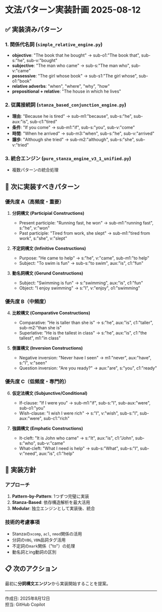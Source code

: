 # 文法パターン実装計画 2025-08-12

## ✅ **実装済みパターン**

### 1. 関係代名詞 (`simple_relative_engine.py`)
- **objective**: "The book that he bought" → sub-o1:"The book that", sub-s:"he", sub-v:"bought"
- **subjective**: "The man who came" → sub-s:"The man who", sub-v:"came"
- **possessive**: "The girl whose book" → sub-s1:"The girl whose", sub-o1:"book"
- **relative adverbs**: "when", "where", "why", "how"
- **prepositional + relative**: "The house in which he lives"

### 2. 従属接続詞 (`stanza_based_conjunction_engine.py`)
- **理由**: "Because he is tired" → sub-m1:"because", sub-s:"he", sub-aux:"is", sub-c1:"tired"
- **条件**: "If you come" → sub-m1:"if", sub-s:"you", sub-v:"come"
- **時間**: "When he arrived" → sub-m3:"when", sub-s:"he", sub-v:"arrived"
- **譲歩**: "Although she tried" → sub-m2:"although", sub-s:"she", sub-v:"tried"

### 3. 統合エンジン (`pure_stanza_engine_v3_1_unified.py`)
- 複数パターンの統合処理

## 🎯 **次に実装すべきパターン**

### 優先度 A（高頻度・重要）
1. **分詞構文 (Participial Constructions)**
   - Present participle: "Running fast, he won" → sub-m1:"running fast", s:"he", v:"won"
   - Past participle: "Tired from work, she slept" → sub-m1:"tired from work", s:"she", v:"slept"
   
2. **不定詞構文 (Infinitive Constructions)**
   - Purpose: "He came to help" → s:"he", v:"came", sub-m1:"to help"
   - Subject: "To swim is fun" → sub-s:"to swim", aux:"is", c1:"fun"
   
3. **動名詞構文 (Gerund Constructions)**
   - Subject: "Swimming is fun" → s:"swimming", aux:"is", c1:"fun"
   - Object: "I enjoy swimming" → s:"I", v:"enjoy", o1:"swimming"

### 優先度 B（中頻度）
4. **比較構文 (Comparative Constructions)**
   - Comparative: "He is taller than she is" → s:"he", aux:"is", c1:"taller", sub-m2:"than she is"
   - Superlative: "He is the tallest in class" → s:"he", aux:"is", c1:"the tallest", m1:"in class"

5. **倒置構文 (Inversion Constructions)**
   - Negative inversion: "Never have I seen" → m1:"never", aux:"have", s:"I", v:"seen"
   - Question inversion: "Are you ready?" → aux:"are", s:"you", c1:"ready"

### 優先度 C（低頻度・専門的）
6. **仮定法構文 (Subjunctive/Conditional)**
   - If-clause: "If I were you" → sub-m1:"if", sub-s:"I", sub-aux:"were", sub-o1:"you"
   - Wish-clause: "I wish I were rich" → s:"I", v:"wish", sub-s:"I", sub-aux:"were", sub-c1:"rich"

7. **強調構文 (Emphatic Constructions)**
   - It-cleft: "It is John who came" → s:"It", aux:"is", c1:"John", sub-s:"who", sub-v:"came"
   - What-cleft: "What I need is help" → sub-s:"What", sub-s:"I", sub-v:"need", aux:"is", c1:"help"

## 🚀 **実装方針**

### アプローチ
1. **Pattern-by-Pattern**: 1つずつ完璧に実装
2. **Stanza-Based**: 依存構造解析を最大活用
3. **Modular**: 独立エンジンとして実装後、統合

### 技術的考慮事項
- Stanzaの`xcomp`, `acl`, `nmod`関係の活用
- 分詞の`VBG`, `VBN`品詞タグ活用
- 不定詞の`mark`関係（"to"）の処理
- 動名詞とing動詞の区別

## 📋 **次のアクション**
最初に**分詞構文エンジン**から実装開始することを提案。

---
作成日: 2025年8月12日  
担当: GitHub Copilot
